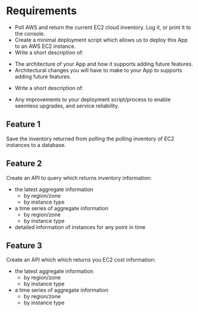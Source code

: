 # Requirements

* Poll AWS and return the current EC2 cloud inventory. Log it, or print it to the console.
* Create a minimal deployment script which allows us to deploy this App to an AWS EC2 instance.
* Write a short description of:
 - The architecture of your App and how it supports adding future features.
 - Architectural changes you will have to make to your App to supports adding future features.
* Write a short description of:
 - Any improvements to your deployment script/process to enable seemless upgrades, and service reliability.

## Feature 1
Save the inventory returned from polling the polling inventory of EC2 instances to a database.

## Feature 2
Create an API to query which returns inventory information:
* the latest aggregate information
  - by region/zone
  - by instance type
* a time series of aggregate information
  - by region/zone
  - by instance type
* detailed information of instances for any point in time

## Feature 3
Create an API which which returns you EC2 cost information:
* the latest aggregate information
  - by region/zone
  - by instance type
* a time series of aggregate information
  - by region/zone
  - by instance type
